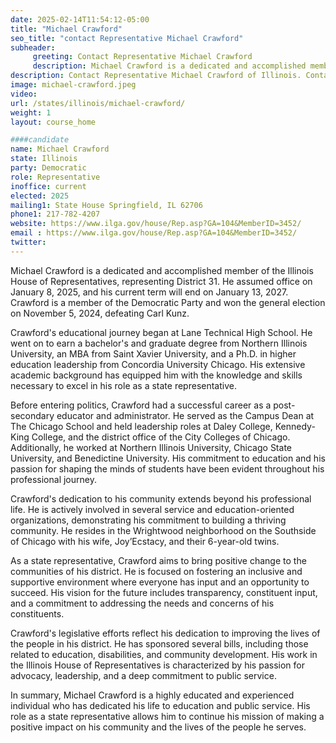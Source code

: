```yaml
---
date: 2025-02-14T11:54:12-05:00
title: "Michael Crawford"
seo_title: "contact Representative Michael Crawford"
subheader:
     greeting: Contact Representative Michael Crawford
     description: Michael Crawford is a dedicated and accomplished member of the Illinois House of Representatives, representing District 31. He assumed office on January 8, 2025, and his current term will end on January 13, 2027.
description: Contact Representative Michael Crawford of Illinois. Contact information for Michael Crawford includes email address, phone number, and mailing address.
image: michael-crawford.jpeg
video:
url: /states/illinois/michael-crawford/
weight: 1
layout: course_home

####candidate
name: Michael Crawford
state: Illinois
party: Democratic
role: Representative
inoffice: current
elected: 2025
mailing1: State House Springfield, IL 62706
phone1: 217-782-4207
website: https://www.ilga.gov/house/Rep.asp?GA=104&MemberID=3452/
email : https://www.ilga.gov/house/Rep.asp?GA=104&MemberID=3452/
twitter: 
---
```

Michael Crawford is a dedicated and accomplished member of the Illinois House of Representatives, representing District 31. He assumed office on January 8, 2025, and his current term will end on January 13, 2027. Crawford is a member of the Democratic Party and won the general election on November 5, 2024, defeating Carl Kunz.

Crawford's educational journey began at Lane Technical High School. He went on to earn a bachelor's and graduate degree from Northern Illinois University, an MBA from Saint Xavier University, and a Ph.D. in higher education leadership from Concordia University Chicago. His extensive academic background has equipped him with the knowledge and skills necessary to excel in his role as a state representative.

Before entering politics, Crawford had a successful career as a post-secondary educator and administrator. He served as the Campus Dean at The Chicago School and held leadership roles at Daley College, Kennedy-King College, and the district office of the City Colleges of Chicago. Additionally, he worked at Northern Illinois University, Chicago State University, and Benedictine University. His commitment to education and his passion for shaping the minds of students have been evident throughout his professional journey.

Crawford's dedication to his community extends beyond his professional life. He is actively involved in several service and education-oriented organizations, demonstrating his commitment to building a thriving community. He resides in the Wrightwood neighborhood on the Southside of Chicago with his wife, Joy’Ecstacy, and their 6-year-old twins.

As a state representative, Crawford aims to bring positive change to the communities of his district. He is focused on fostering an inclusive and supportive environment where everyone has input and an opportunity to succeed. His vision for the future includes transparency, constituent input, and a commitment to addressing the needs and concerns of his constituents.

Crawford's legislative efforts reflect his dedication to improving the lives of the people in his district. He has sponsored several bills, including those related to education, disabilities, and community development. His work in the Illinois House of Representatives is characterized by his passion for advocacy, leadership, and a deep commitment to public service.

In summary, Michael Crawford is a highly educated and experienced individual who has dedicated his life to education and public service. His role as a state representative allows him to continue his mission of making a positive impact on his community and the lives of the people he serves.
